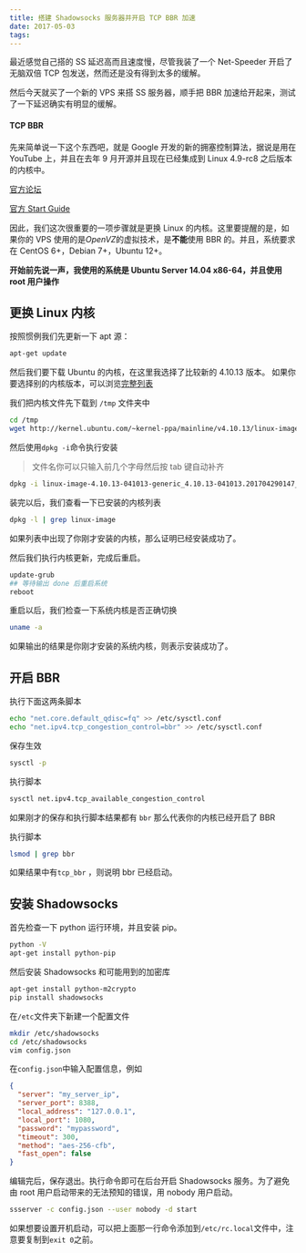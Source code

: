 ```yaml
---
title: 搭建 Shadowsocks 服务器并开启 TCP BBR 加速
date: 2017-05-03
tags:
---
```


最近感觉自己搭的 SS 延迟高而且速度慢，尽管我装了一个 Net-Speeder 开启了无脑双倍 TCP 包发送，然而还是没有得到太多的缓解。

然后今天就买了一个新的 VPS 来搭 SS 服务器，顺手把 BBR 加速给开起来，测试了一下延迟确实有明显的缓解。<!-- more -->

#### TCP BBR

先来简单说一下这个东西吧，就是 Google 开发的新的拥塞控制算法，据说是用在 YouTube 上，并且在去年 9 月开源并且现在已经集成到 Linux 4.9-rc8 之后版本 的内核中。

[官方论坛](https://groups.google.com/forum/#!forum/bbr-dev)

[官方 Start Guide](https://github.com/google/bbr/blob/master/Documentation/bbr-quick-start.md)

因此，我们这次很重要的一项步骤就是更换 Linux 的内核。这里要提醒的是，如果你的 VPS 使用的是*OpenVZ*的虚拟技术，是**不能**使用 BBR 的。并且，系统要求在 CentOS 6+，Debian 7+，Ubuntu 12+。

**开始前先说一声，我使用的系统是 Ubuntu Server 14.04 x86-64，并且使用 root 用户操作**

## 更换 Linux 内核

按照惯例我们先更新一下 apt 源：

```bash
apt-get update
```

然后我们要下载 Ubuntu 的内核，在这里我选择了比较新的 4.10.13 版本。
如果你要选择别的内核版本，可以浏览[完整列表](http://kernel.ubuntu.com/~kernel-ppa/mainline/)

我们把内核文件先下载到 `/tmp` 文件夹中

```bash
cd /tmp
wget http://kernel.ubuntu.com/~kernel-ppa/mainline/v4.10.13/linux-image-4.10.13-041013-generic_4.10.13-041013.201704290147_amd64.deb
```

然后使用`dpkg -i`命令执行安装

> 文件名你可以只输入前几个字母然后按 tab 键自动补齐

```bash
dpkg -i linux-image-4.10.13-041013-generic_4.10.13-041013.201704290147_amd64.deb
```

装完以后，我们查看一下已安装的内核列表

```bash
dpkg -l | grep linux-image
```

如果列表中出现了你刚才安装的内核，那么证明已经安装成功了。

然后我们执行内核更新，完成后重启。

```bash
update-grub
## 等待输出 done 后重启系统
reboot
```

重启以后，我们检查一下系统内核是否正确切换

```bash
uname -a
```

如果输出的结果是你刚才安装的系统内核，则表示安装成功了。

## 开启 BBR

执行下面这两条脚本

```bash
echo "net.core.default_qdisc=fq" >> /etc/sysctl.conf
echo "net.ipv4.tcp_congestion_control=bbr" >> /etc/sysctl.conf
```

保存生效

```bash
sysctl -p
```

执行脚本

```bash
sysctl net.ipv4.tcp_available_congestion_control
```

如果刚才的保存和执行脚本结果都有 `bbr` 那么代表你的内核已经开启了 BBR

执行脚本

```bash
lsmod | grep bbr
```

如果结果中有`tcp_bbr` ，则说明 bbr 已经启动。

## 安装 Shadowsocks

首先检查一下 python 运行环境，并且安装 pip。

```bash
python -V
apt-get install python-pip
```

然后安装 Shadowsocks 和可能用到的加密库

```bash
apt-get install python-m2crypto
pip install shadowsocks
```

在`/etc`文件夹下新建一个配置文件

```bash
mkdir /etc/shadowsocks
cd /etc/shadowsocks
vim config.json
```

在`config.json`中输入配置信息，例如

```json
{
  "server": "my_server_ip",
  "server_port": 8388,
  "local_address": "127.0.0.1",
  "local_port": 1080,
  "password": "mypassword",
  "timeout": 300,
  "method": "aes-256-cfb",
  "fast_open": false
}
```

编辑完后，保存退出。执行命令即可在后台开启 Shadowsocks 服务。为了避免由 root 用户启动带来的无法预知的错误，用 nobody 用户启动。

```bash
ssserver -c config.json --user nobody -d start
```

如果想要设置开机启动，可以把上面那一行命令添加到`/etc/rc.local`文件中，注意要复制到`exit 0`之前。

